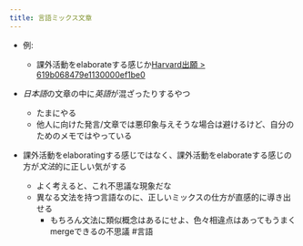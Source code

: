 ```yaml
---
title: 言語ミックス文章
---
```


* 例:
  
  * 課外活動をelaborateする感じか[Harvard出願 > 619b068479e1130000ef1be0](Harvard%E5%87%BA%E9%A1%98.md#619b068479e1130000ef1be0)
* *日本語*の文章の中に*英語*が混ざったりするやつ
  
  * たまにやる
  * 他人に向けた発言/文章では悪印象与えそうな場合は避けるけど、自分のためのメモではやっている
* 課外活動をelaboratingする感じではなく、課外活動をelaborateする感じの方が*文法*的に正しい気がする
  
  * よく考えると、これ不思議な現象だな
  * 異なる文法を持つ言語なのに、正しいミックスの仕方が直感的に導き出せる
    * もちろん文法に類似概念はあるにせよ、色々相違点はあってもうまくmergeできるの不思議
      \#言語
